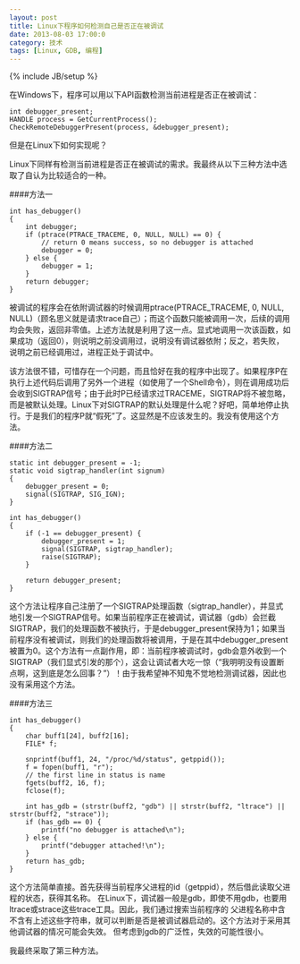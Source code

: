 ```yaml
---
layout: post
title: Linux下程序如何检测自己是否正在被调试
date: 2013-08-03 17:00:0
category: 技术
tags: [Linux, GDB, 编程]
---
```

{% include JB/setup %}

在Windows下，程序可以用以下API函数检测当前进程是否正在被调试：

    int debugger_present;
    HANDLE process = GetCurrentProcess();
    CheckRemoteDebuggerPresent(process, &debugger_present);

但是在Linux下如何实现呢？

<!--more-->
Linux下同样有检测当前进程是否正在被调试的需求。我最终从以下三种方法中选取了自认为比较适合的一种。

####方法一

    int has_debugger()
    {
        int debugger;
        if (ptrace(PTRACE_TRACEME, 0, NULL, NULL) == 0) {
            // return 0 means success, so no debugger is attached
            debugger = 0;
        } else {
            debugger = 1;
        }
        return debugger;
    }
    
被调试的程序会在依附调试器的时候调用ptrace(PTRACE_TRACEME, 0, NULL, NULL)（顾名思义就是请求trace自己）；而这个函数只能被调用一次，后续的调用均会失败，返回非零值。上述方法就是利用了这一点。显式地调用一次该函数，如果成功（返回0），则说明之前没调用过，说明没有调试器依附；反之，若失败，说明之前已经调用过，进程正处于调试中。

该方法很不错，可惜存在一个问题，而且恰好在我的程序中出现了。如果程序P在执行上述代码后调用了另外一个进程（如使用了一个Shell命令），则在调用成功后会收到SIGTRAP信号；由于此时P已经请求过TRACEME，SIGTRAP将不被忽略，而是被默认处理。Linux下对SIGTRAP的默认处理是什么呢？好吧，简单地停止执行。于是我们的程序P就“假死”了。这显然是不应该发生的。我没有使用这个方法。

####方法二

    static int debugger_present = -1;
    static void sigtrap_handler(int signum)
    {
        debugger_present = 0;
        signal(SIGTRAP, SIG_IGN);
    }
    
    int has_debugger()
    {
        if (-1 == debugger_present) {
            debugger_present = 1;
            signal(SIGTRAP, sigtrap_handler);
            raise(SIGTRAP);
        }
        
        return debugger_present;
    }
    
这个方法让程序自己注册了一个SIGTRAP处理函数（sigtrap\_handler），并显式地引发一个SIGTRAP信号。如果当前程序正在被调试，调试器（gdb）会拦截SIGTRAP，我们的处理函数不被执行，于是debugger\_present保持为1；如果当前程序没有被调试，则我们的处理函数将被调用，于是在其中debugger_present被置为0。这个方法有一点副作用，即：当前程序被调试时，gdb会意外收到一个SIGTRAP（我们显式引发的那个），这会让调试者大吃一惊（“我明明没有设置断点啊，这到底是怎么回事？”）！由于我希望神不知鬼不觉地检测调试器，因此也没有采用这个方法。

####方法三

    int has_debugger() 
    {
        char buff1[24], buff2[16];
        FILE* f;

        snprintf(buff1, 24, "/proc/%d/status", getppid());
        f = fopen(buff1, "r");
        // the first line in status is name
        fgets(buff2, 16, f);
        fclose(f);

        int has_gdb = (strstr(buff2, "gdb") || strstr(buff2, "ltrace") || strstr(buff2, "strace"));
        if (has_gdb == 0) {
            printf("no debugger is attached\n");
        } else {
            printf("debugger attached!\n");
        }
        return has_gdb;
    }
    
这个方法简单直接。首先获得当前程序父进程的id（getppid），然后借此读取父进程的状态，获得其名称。
在Linux下，调试器一般是gdb，即使不用gdb，也要用ltrace或strace这些trace工具。因此，我们通过搜索当前程序的
父进程名称中含不含有上述这些字符串，就可以判断是否是被调试器启动的。这个方法对于采用其他调试器的情况可能会失效。
但考虑到gdb的广泛性，失效的可能性很小。

我最终采取了第三种方法。
